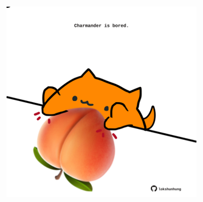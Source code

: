 <!-- built at 06/10/2021, 13:11:44 UTC -->
<p align="center">
  <img width="500" height="500" src="./ReadmeImage.svg">
</p>
